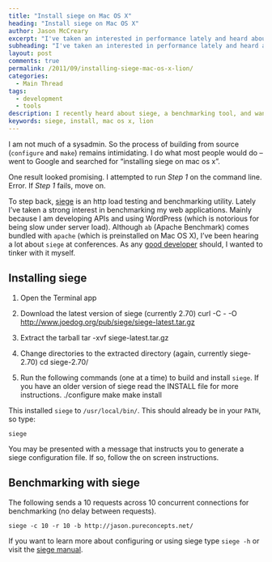 ```yaml
---
title: "Install siege on Mac OS X"
heading: "Install siege on Mac OS X"
author: Jason McCreary
excerpt: "I've taken an interested in performance lately and heard about siege. The blog articled I found to install siege failed on the first step. So I decided to write my own in hopes it would help any non sysadmin developer that wanted to install siege on Mac OS X Lion. Although this should work with Leopard and Snow Leopard."
subheading: "I've taken an interested in performance lately and heard about siege. The blog articled I found to install siege failed on the first step. So I decided to write my own in hopes it would help any non sysadmin developer that wanted to install siege on Mac OS X Lion. Although this should work with Leopard and Snow Leopard."
layout: post
comments: true
permalink: /2011/09/installing-siege-mac-os-x-lion/
categories:
  - Main Thread
tags:
  - development
  - tools
description: I recently heard about siege, a benchmarking tool, and wanted to install siege on Mac OS X. This post covers the installation process.
keywords: siege, install, mac os x, lion
---
```

I am not much of a sysadmin. So the process of building from source (`configure` and `make`) remains intimidating. I do what most people would do – went to Google and searched for &ldquo;installing siege on mac os x&rdquo;.

One result looked promising. I attempted to run *Step 1* on the command line. Error. If *Step 1* fails, move on.

To step back, [siege][1] is an http load testing and benchmarking utility. Lately I&rsquo;ve taken a strong interest in benchmarking my web applications. Mainly because I am developing APIs and using WordPress (which is notorious for being slow under server load). Although `ab` (Apache Benchmark) comes bundled with `apache` (which is preinstalled on Mac OS X), I&rsquo;ve been hearing a lot about `siege` at conferences. As any [good developer][2] should, I wanted to tinker with it myself.

## Installing siege

1.  Open the Terminal app
2.  Download the latest version of siege (currently 2.70) 
        curl -C - -O http://www.joedog.org/pub/siege/siege-latest.tar.gz

3.  Extract the tarball 
        tar -xvf siege-latest.tar.gz

4.  Change directories to the extracted directory (again, currently siege-2.70) 
        cd siege-2.70/

5.  Run the following commands (one at a time) to build and install `siege`. If you have an older version of siege read the INSTALL file for more instructions. 
        ./configure
        make
        make install

This installed `siege` to `/usr/local/bin/`. This should already be in your `PATH`, so type:

    siege 

You may be presented with a message that instructs you to generate a siege configuration file. If so, follow the on screen instructions.

## Benchmarking with siege

The following sends a 10 requests across 10 concurrent connections for benchmarking (no delay between requests).

    siege -c 10 -r 10 -b http://jason.pureconcepts.net/ 

If you want to learn more about configuring or using siege type `siege -h` or visit the [siege manual][3].

 [1]: http://www.joedog.org/index/siege-home
 [2]: http://jason.pureconcepts.net/2009/12/good_developer_routines/ "Routines of a good developer"
 [3]: http://www.joedog.org/index/siege-manual
